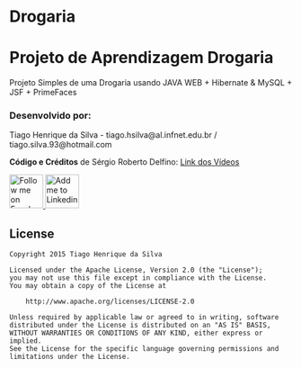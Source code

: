 # Drogaria

<h1>Projeto de Aprendizagem Drogaria</h1>

<p>Projeto Simples de uma Drogaria usando JAVA WEB + Hibernate & MySQL + JSF + PrimeFaces</p>

### Desenvolvido por:

<p>Tiago Henrique da Silva - tiago.hsilva@al.infnet.edu.br / tiago.silva.93@hotmail.com</p>
<p><b>Código e Créditos</b> de Sérgio Roberto Delfino: <a href="https://www.youtube.com/playlist?list=PL_GwGUsBlNydMdSOh8nYYRwD4tvPX1EIV">Link dos Vídeos</a></p>

<p><a href="https://www.facebook.com/tiago.henrique.16">
  <img alt="Follow me on Facebook" src="https://image.freepik.com/free-icon/facebook-symbol_318-37686.png" data-canonical-src="https://image.freepik.com/free-icon/facebook-symbol_318-37686.png" style="max-width:100%;" height="60" width="60">
</a>
<a href="https://br.linkedin.com/in/tiago-henrique-395868b7">
  <img alt="Add me to Linkedin" src="http://image.flaticon.com/icons/svg/34/34405.svg" data-canonical-src="http://image.flaticon.com/icons/svg/34/34405.svg" style="max-width:100%;" height="60" width="60">
</a></p>

## License

    Copyright 2015 Tiago Henrique da Silva

    Licensed under the Apache License, Version 2.0 (the "License");
    you may not use this file except in compliance with the License.
    You may obtain a copy of the License at

        http://www.apache.org/licenses/LICENSE-2.0

    Unless required by applicable law or agreed to in writing, software
    distributed under the License is distributed on an "AS IS" BASIS,
    WITHOUT WARRANTIES OR CONDITIONS OF ANY KIND, either express or implied.
    See the License for the specific language governing permissions and
    limitations under the License.
